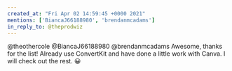 ```yaml
---
created_at: "Fri Apr 02 14:59:45 +0000 2021"
mentions: ['BiancaJ66188980', 'brendanmcadams']
in_reply_to: @theprodwiz
---
```


@theothercole @BiancaJ66188980 @brendanmcadams Awesome, thanks for the list! Already use ConvertKit and have done a little work with Canva. I will check out the rest. 😀